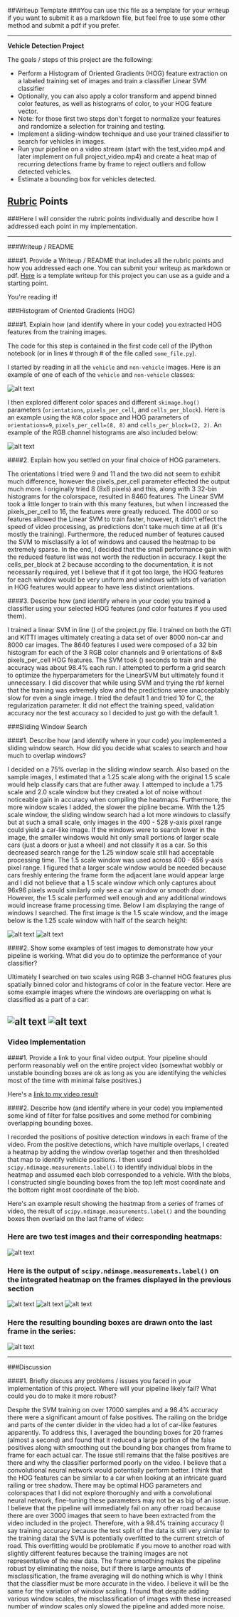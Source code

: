 ##Writeup Template
###You can use this file as a template for your writeup if you want to submit it as a markdown file, but feel free to use some other method and submit a pdf if you prefer.

---

**Vehicle Detection Project**

The goals / steps of this project are the following:

* Perform a Histogram of Oriented Gradients (HOG) feature extraction on a labeled training set of images and train a classifier Linear SVM classifier
* Optionally, you can also apply a color transform and append binned color features, as well as histograms of color, to your HOG feature vector. 
* Note: for those first two steps don't forget to normalize your features and randomize a selection for training and testing.
* Implement a sliding-window technique and use your trained classifier to search for vehicles in images.
* Run your pipeline on a video stream (start with the test_video.mp4 and later implement on full project_video.mp4) and create a heat map of recurring detections frame by frame to reject outliers and follow detected vehicles.
* Estimate a bounding box for vehicles detected.

[//]: # (Image References)
[image1]: ./Results/Car_NonCar.png
[image2]: ./Results/hog_image.jpg
[image3]: ./Results/sliding_windows_medium.png
[image4]: ./Results/sliding_windows_small.png
[image5]: ./Results/final_detection_multiboxes.png
[image6]: ./Results/final_detection_multiboxes_1.png
[image7]: ./Results/combined_heat_map.png
[image8]: ./Results/final_detection_bad_heat_label.png
[image9]: ./Results/final_detection_heat_label.png
[image10]: ./Results/final_detection_heat_label_1.png
[image11]: ./Results/final_detection_boxes.png
[video1]: ./Results/object_detection_video.mp4

## [Rubric](https://review.udacity.com/#!/rubrics/513/view) Points
###Here I will consider the rubric points individually and describe how I addressed each point in my implementation.  

---
###Writeup / README

####1. Provide a Writeup / README that includes all the rubric points and how you addressed each one.  You can submit your writeup as markdown or pdf.  [Here](https://github.com/udacity/CarND-Vehicle-Detection/blob/master/writeup_template.md) is a template writeup for this project you can use as a guide and a starting point.  

You're reading it!

###Histogram of Oriented Gradients (HOG)

####1. Explain how (and identify where in your code) you extracted HOG features from the training images.

The code for this step is contained in the first code cell of the IPython notebook (or in lines # through # of the file called `some_file.py`).  

I started by reading in all the `vehicle` and `non-vehicle` images.  Here is an example of one of each of the `vehicle` and `non-vehicle` classes:

![alt text][image1]

I then explored different color spaces and different `skimage.hog()` parameters (`orientations`, `pixels_per_cell`, and `cells_per_block`). Here is an example using the `RGB` color space and HOG parameters of `orientations=9`, `pixels_per_cell=(8, 8)` and `cells_per_block=(2, 2)`. An example of the RGB channel histograms are also included below:


![alt text][image2]

####2. Explain how you settled on your final choice of HOG parameters.

The orientations I tried were 9 and 11 and the two did not seem to exhibit much difference, however the pixels_per_cell parameter effected the output much more. I originally tried 8 (8x8 pixels) and this, along with 3 32-bin histograms for the colorspace, resulted in 8460 features. The Linear SVM took a little longer to train with this many features, but when I increased the pixels_per_cell to 16, the features were greatly reduced. The 4000 or so features allowed the Linear SVM to train faster, however, it didn't effect the speed of video processing, as predictions don't take much time at all (it's mostly the training). Furthermore, the reduced number of features caused the SVM to misclassify a lot of windows and caused the heatmap to be extremely sparse. In the end, I decided that the small performance gain with the reduced feature list was not worth the reduction in accuracy. I kept the cells_per_block at 2 because according to the documentation, it is not necessarily required, yet I believe that if it got too large, the HOG features for each window would be very uniform and windows with lots of variation in HOG features would appear to have less distinct orientations.

####3. Describe how (and identify where in your code) you trained a classifier using your selected HOG features (and color features if you used them).

I trained a linear SVM in line () of the project.py file. I trained on both the GTI and KITTI images ultimately creating a data set of over 8000 non-car and 8000 car images. The 8640 features I used were composed of a 32 bin histogram for each of the 3 RGB color channels and 9 orientations of 8x8 pixels_per_cell HOG features. The SVM took () seconds to train and the accuracy was about 98.4% each run. I attempted to perform a grid search to optimize the hyperparameters for the LinearSVM but ultimately found it unnecessary. I did discover that while using SVM and trying the rbf kernel that the training was extremely slow and the predictions were unacceptably slow for even a single image. I tried the default 1 and tried 10 for C, the regularization parameter. It did not effect the training speed, validation accuracy nor the test accuracy so I decided to just go with the default 1.   

###Sliding Window Search

####1. Describe how (and identify where in your code) you implemented a sliding window search.  How did you decide what scales to search and how much to overlap windows?

I decided on a 75% overlap in the sliding window search. Also based on the sample images, I estimated that a 1.25 scale along with the original 1.5 scale would help classify cars that are futher away. I attemped to include a 1.75 scale and 2.0 scale window but they created a lot of noise without noticeable gain in accuracy when compiling the heatmaps. Furthermore, the more window scales I added, the slower the pipline became. With the 1.25 scale window, the sliding window search had a lot more windows to classify but at such a small scale, only images in the 400 - 528 y-axis pixel range could yield a car-like image. If the windows were to search lower in the image, the smaller windows would hit only small portions of larger scale cars (just a doors or just a wheel) and not classify it as a car. So this decreased search range for the 1.25 window scale still had acceptable processing time. The 1.5 scale window was used across 400 - 656 y-axis pixel range. I figured that a larger scale window would be needed because cars freshly entering the frame form the adjacent lane would appear large and I did not believe that a 1.5 scale window which only captures about 96x96 pixels would similarly only see a car window or smooth door. However, the 1.5 scale performed well enough and any additional windows would increase frame processing time. Below I am displaying the range of windows I searched. The first image is the 1.5 scale window, and the image below is the 1.25 scale window with half of the search height:

![alt text][image3]
![alt text][image4]

####2. Show some examples of test images to demonstrate how your pipeline is working.  What did you do to optimize the performance of your classifier?

Ultimately I searched on two scales using RGB 3-channel HOG features plus spatially binned color and histograms of color in the feature vector.  Here are some example images where the windows are overlapping on what is classified as a part of a car:

![alt text][image5]
![alt text][image6]
---

### Video Implementation

####1. Provide a link to your final video output.  Your pipeline should perform reasonably well on the entire project video (somewhat wobbly or unstable bounding boxes are ok as long as you are identifying the vehicles most of the time with minimal false positives.)

Here's a [link to my video result](./project_video.mp4)

####2. Describe how (and identify where in your code) you implemented some kind of filter for false positives and some method for combining overlapping bounding boxes.

I recorded the positions of positive detection windows in each frame of the video.  From the positive detections, which have multiple overlaps, I created a heatmap by adding the window overlap together and then thresholded that map to identify vehicle positions.  I then used `scipy.ndimage.measurements.label()` to identify individual blobs in the heatmap and assumed each blob corresponded to a vehicle. With the blobs, I constructed single bounding boxes from the top left most coordinate and the bottom right most coordinate of the blob.  

Here's an example result showing the heatmap from a series of frames of video, the result of `scipy.ndimage.measurements.label()` and the bounding boxes then overlaid on the last frame of video:

### Here are two test images and their corresponding heatmaps:

![alt text][image7]

### Here is the output of `scipy.ndimage.measurements.label()` on the integrated heatmap on the frames displayed in the previous section
![alt text][image8]
![alt text][image9]
![alt text][image10]

### Here the resulting bounding boxes are drawn onto the last frame in the series:
![alt text][image11]



---

###Discussion

####1. Briefly discuss any problems / issues you faced in your implementation of this project.  Where will your pipeline likely fail?  What could you do to make it more robust?

Despite the SVM training on over 17000 samples and a 98.4% accuracy there were a significant amount of false positives. The railing on the bridge and parts of the center divider in the video had a lot of car-like features apparently. To address this, I averaged the bounding boxes for 20 frames (almost a second) and found that it reduced a large portion of the false positives along with smoothing out the bounding box changes from frame to frame for each actual car. The issue still remains that the false positives are there and why the classifier performed poorly on the video. I believe that a convolutional neural network would potentially perform better. I think that the HOG features can be similar to a car when looking at an intricate guard railing or tree shadow. There may be optimal HOG parameters and colorspaces that I did not explore thoroughly and with a convolutional neural network, fine-tuning these parameters may not be as big of an issue. I believe that the pipeline will immediately fail on any other road because there are over 3000 images that seem to have been extracted from the video included in the project. Therefore, with a 98.4% training accuracy (I say training accuracy because the test split of the data is still very similar to the training data) the SVM is potentially overfitted to the current stretch of road. This overfitting would be problematic if you move to another road with slightly different features because the training images are not representative of the new data. The frame smoothing makes the pipeline robust by eliminating the noise, but if there is large amounts of misclassification, the frame averaging will do nothing which is why I think that the classifier must be more accurate in the video. I believe it will be the same for the variation of window scaling. I found that despite adding various window scales, the misclassification of images with these increased number of window scales only slowed the pipeline and added more noise.
